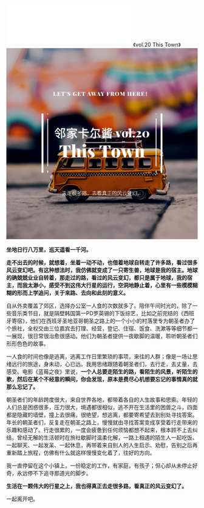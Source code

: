 <iframe frameborder="no" border="0" marginwidth="0" marginheight="0" width=330 height=110 src="//music.163.com/outchain/player?type=3&id=2062004219&auto=0&height=90"></iframe>
《vol.20 This Town》

<img src="/images/post/Neighbor/vol20.jpg"/>

**坐地日行八万里，巡天遥看一千河。**

**走不出去的时候，就想着，坐着一动不动，也借着地球自转走了许多路，看过很多风云变幻吧。有这种想法时，我仿佛就变成了一只寄生兽，地球是我的宿主。地球的确兢兢业业自转着，那走过的路，看过的风云变幻，都只是属于地球，我的宿主，而我太渺小，感受不到这伟大行星的运行，空洞地静止着，心里有一些模模糊糊的形而上学追问，关于来路、去向和此刻的意义。**

自从外卖覆盖了郊区，选择办公室一人食的次数就多了。陪伴午间时光的，除了一些音乐类节目，就是隔壁韩国第一PD罗英锡的下饭综艺，比如之前完结的《西班牙寄宿》，他们在西班牙圣地亚哥朝圣之路上的一个小小的村落里专为朝圣者办了个旅社，全权交由三位嘉宾去打理、经营，登记、住宿、饭食、洗漱等等细节都一一展现，很日常很治愈很感动。他们为朝圣者提供一夜歇脚的温暖，聆听朝圣者们形形色色的故事。

一人食的时间也像是逃离，逃离工作日里繁琐的事项，来往的人群；像是一场让思绪远行的旅途，身未动，心已远。我用思绪跟随着朝圣者们，去行走，去丈量，去感受。电影《蓝莓之夜》里说，**一个人总要走陌生的路，看陌生的风景，听陌生的歌，然后在某个不经意的瞬间，你会发现，原本是费尽心机想要忘记的事情真的就那么忘记了。**

朝圣者们的年龄跨度很大，来自世界各地，都带着各自的人生故事和思索。年轻的人们总是困惑很多，压力很大，境遇都很相似，逃不开在生活里的困兽之斗，四面都是隐藏的墙壁，撞上去很痛，很绝望，想逃离，都要寄希望去到别处寻找答案。年长的朝圣者们，反复走在朝圣之路上，慢慢就由寻找答案变成享受着行走带来的乐趣和感动了。行走很累的，一度会疲惫到任何烦恼都想不起来，根本顾不上去纠结，曾经无解的生活顿时在旅社歇脚时温柔化解，一路上相遇的陌生人一起吃饭、一起聊天、一起发呆、一起休息，再带着来自别人的人生启示、劝慰，告别之后再重新踏上旅程，仿佛有什么就这样慢慢变化着了，往好的方向。

我一直停留在这个小镇上，一份稳定的工作，有家庭，有孩子；但心却从未停止好奇，永远停不下追寻那道光的脚步。

**生活在一颗伟大的行星之上，我也得真正去走很多路，看真正的风云变幻了。**

一起离开吧。
